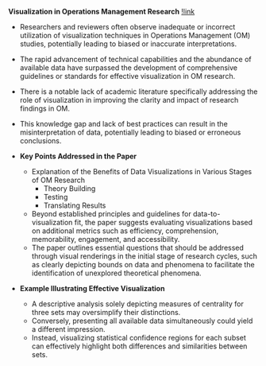 **Visualization in Operations Management Research**
[!link]("https://pubsonline.informs.org/doi/epdf/10.1287/ijds.2021.0005")
  - Researchers and reviewers often observe inadequate or incorrect utilization of visualization techniques in Operations Management (OM) studies, potentially leading to biased or inaccurate interpretations.
  - The rapid advancement of technical capabilities and the abundance of available data have surpassed the development of comprehensive guidelines or standards for effective visualization in OM research.
  - There is a notable lack of academic literature specifically addressing the role of visualization in improving the clarity and impact of research findings in OM.
  - This knowledge gap and lack of best practices can result in the misinterpretation of data, potentially leading to biased or erroneous conclusions.

- **Key Points Addressed in the Paper**
  - Explanation of the Benefits of Data Visualizations in Various Stages of OM Research
    - Theory Building
    - Testing
    - Translating Results
  - Beyond established principles and guidelines for data-to-visualization fit, the paper suggests evaluating visualizations based on additional metrics such as efficiency, comprehension, memorability, engagement, and accessibility.
  - The paper outlines essential questions that should be addressed through visual renderings in the initial stage of research cycles, such as clearly depicting bounds on data and phenomena to facilitate the identification of unexplored theoretical phenomena.

- **Example Illustrating Effective Visualization**
  - A descriptive analysis solely depicting measures of centrality for three sets may oversimplify their distinctions.
  - Conversely, presenting all available data simultaneously could yield a different impression.
  - Instead, visualizing statistical confidence regions for each subset can effectively highlight both differences and similarities between sets.
